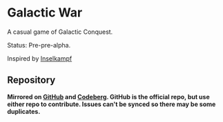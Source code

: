 # Galactic War

A casual game of Galactic Conquest.

Status: Pre-pre-alpha.

Inspired by [Inselkampf](https:///ik-seite.de)

## Repository

**Mirrored on [GitHub](https://github.com/arcuru/galactic-war) and [Codeberg](https://codeberg.org/arcuru/galactic-war). GitHub is the official repo, but use either repo to contribute. Issues can't be synced so there may be some duplicates.**

